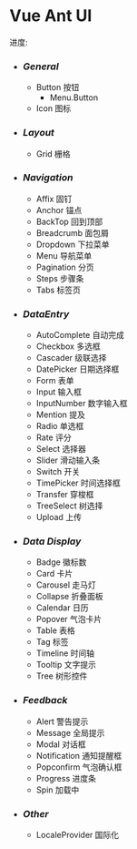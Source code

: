 # Vue Ant UI

进度:
- ### *General*
  - <done><router-link to="/button">Button 按钮</router-link></done>
    - <todo>Menu.Button</todo>
  - <done><router-link to="/icon">Icon 图标</router-link></done>
- ### *Layout*
  - <done><router-link to="/grid">Grid 栅格</router-link></done>
- ### *Navigation*
  - <done><router-link to="/affix">Affix 固钉</router-link></done>
  - <done><router-link to="/anchor">Anchor 锚点</router-link></done>
  - <done><router-link to="/backtop">BackTop 回到顶部</router-link></done>
  - <todo>Breadcrumb 面包屑</todo>
  - <todo>Dropdown 下拉菜单</todo>
  - <todo>Menu 导航菜单</todo>
  - <todo>Pagination 分页</todo>
  - <todo>Steps 步骤条</todo>
  - <todo>Tabs 标签页</todo>
- ### *DataEntry*
  - <todo>AutoComplete 自动完成</todo>
  - <todo>Checkbox 多选框</todo>
  - <todo>Cascader 级联选择</todo>
  - <todo>DatePicker 日期选择框</todo>
  - <todo>Form 表单</todo>
  - <todo>Input 输入框</todo>
  - <todo>InputNumber 数字输入框</todo>
  - <todo>Mention 提及</todo>
  - <todo>Radio 单选框</todo>
  - <todo>Rate 评分</todo>
  - <todo>Select 选择器</todo>
  - <todo>Slider 滑动输入条</todo>
  - <todo>Switch 开关</todo>
  - <todo>TimePicker 时间选择框</todo>
  - <todo>Transfer 穿梭框</todo>
  - <todo>TreeSelect 树选择</todo>
  - <todo>Upload 上传</todo>
- ### *Data Display*
  - <todo>Badge 徽标数</todo>
  - <todo>Card 卡片</todo>
  - <todo>Carousel 走马灯</todo>
  - <todo>Collapse 折叠面板</todo>
  - <todo>Calendar 日历</todo>
  - <todo>Popover 气泡卡片</todo>
  - <todo>Table 表格</todo>
  - <todo>Tag 标签</todo>
  - <todo>Timeline 时间轴</todo>
  - <todo>Tooltip 文字提示</todo>
  - <todo>Tree 树形控件</todo>
- ### *Feedback*
  - <todo>Alert 警告提示</todo>
  - <todo>Message 全局提示</todo>
  - <todo>Modal 对话框</todo>
  - <todo>Notification 通知提醒框</todo>
  - <todo>Popconfirm 气泡确认框</todo>
  - <todo>Progress 进度条</todo>
  - <todo>Spin 加载中</todo>
- ### *Other*
  - <todo>LocaleProvider 国际化</todo>
<script>
export default {
  components: {
    todo: {
      render(h) {
        return h('div', {
          class: 'todo'
        }, this.$slots.default)
      }
    },
    done: {
      render(h) {
        return h('div', {
          class: ['todo', 'done']
        }, this.$slots.default)
      }
    }
  }
}
</script>
<style scoped>
  .todo{
    position: relative;
    padding-left: 20px;
    display: inline-block;
    height: 20px;
  }
  .todo:before{
    display: block;
    content: ' ';
    position: absolute;
    left: 0;
    top: 4px;
    width: 14px;
    height: 14px;
    border: 1px solid #000;
    border-radius: 2px;
    margin-right: 4px;
  }
  .todo.done:after{
    position: absolute;
    display: block;
    content: ' ';
    left: 0;
    top: 6px;
    width: 6px;
    height: 14px;
    border-style: solid;
    border-width: 0 2px 2px 0;
    border-color: #000;
    transform: rotate(45deg) translate3d(0px, -7px , 0)
  }
</style>
